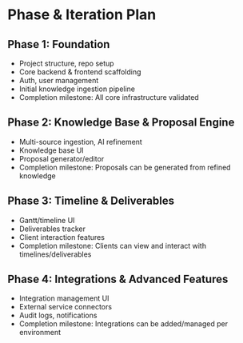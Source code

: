 # Phase & Iteration Plan

## Phase 1: Foundation
- Project structure, repo setup
- Core backend & frontend scaffolding
- Auth, user management
- Initial knowledge ingestion pipeline
- Completion milestone: All core infrastructure validated

## Phase 2: Knowledge Base & Proposal Engine
- Multi-source ingestion, AI refinement
- Knowledge base UI
- Proposal generator/editor
- Completion milestone: Proposals can be generated from refined knowledge

## Phase 3: Timeline & Deliverables
- Gantt/timeline UI
- Deliverables tracker
- Client interaction features
- Completion milestone: Clients can view and interact with timelines/deliverables

## Phase 4: Integrations & Advanced Features
- Integration management UI
- External service connectors
- Audit logs, notifications
- Completion milestone: Integrations can be added/managed per environment 